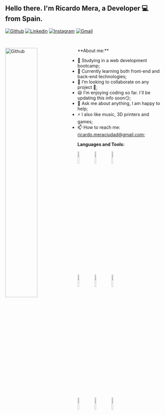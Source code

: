 ## Hello there. I'm Ricardo Mera, a Developer 💻 from Spain.

[![Github](https://img.shields.io/badge/-Github-000?style=flat&logo=Github&logoColor=white)](https://github.com/Rikhardt90)
[![Linkedin](https://img.shields.io/badge/-LinkedIn-blue?style=flat&logo=Linkedin&logoColor=white)](https://www.linkedin.com/in/ricardo-mera-ciudad-26b58a159/)
[![Instagram](https://img.shields.io/badge/-Instagram-c13584?style=flat&labelColor=c13584&logo=instagram&logoColor=white)](https://www.instagram.com/rikhardt90/)
[![Gmail](https://img.shields.io/badge/-Gmail-c14438?style=flat&logo=Gmail&logoColor=white)](mailto:ricardo.meraciudad@gmail.com)

&nbsp;

<img width="45%"  align="left" alt="Github" src="https://orig00.deviantart.net/333d/f/2018/077/3/3/pixel_grey_knights_by_steeljoe-dc6a9yr.gif" />
**About me:**

- 📘 Studying in a web development bootcamp;
- 🌱 Currently learning both front-end and back-end technologies; 
- 👯 I’m looking to collaborate on any project 🤝;
- 😃 I’m enjoying coding so far. I´ll be updating this info soon😏;
- 💬 Ask me about anything, I am happy to help;
- ⚡️ I also like music, 3D printers and games;
- 📫 How to reach me: ricardo.meraciudad@gmail.com;

**Languages and Tools:** 

<!-- Your github readme stats
You can use this api: https://github.com/anuraghazra/github-readme-stats

<p>
  <a href="https://github.com/onimur/handle-path-oz">
    <img width="55%" align="right" alt="Onimur's github stats" src="https://github-readme-stats.vercel.app/api?username=onimur&show_icons=true&hide_border=true" />
  </a>

-->

  
  <!-- Your languages and tools. Be careful with the alignment. 
  You can use this sites to get logos: https://www.vectorlogo.zone or https://simpleicons.org/
  -->
  <code><img width="10%" src="https://www.vectorlogo.zone/logos/w3_html5/w3_html5-ar21.svg"></code>
  <code><img width="10%" src="https://www.vectorlogo.zone/logos/w3_css/w3_css-ar21.svg"></code>
  <code><img width="10%" src="https://www.vectorlogo.zone/logos/javascript/javascript-ar21.svg"></code>
  <br />
  <code><img width="10%" src="https://www.vectorlogo.zone/logos/sass-lang/sass-lang-ar21.svg"></code>
  <code><img width="10%" src="https://www.vectorlogo.zone/logos/reactjs/reactjs-ar21.svg"></code>
  <code><img width="10%" src="https://www.vectorlogo.zone/logos/angular/angular-ar21.svg"></code>
  <br />
  <code><img width="10%" src="https://www.vectorlogo.zone/logos/nodejs/nodejs-ar21.svg"></code>
  <code><img width="10%" src="https://www.vectorlogo.zone/logos/mongodb/mongodb-ar21.svg"></code>
  <code><img width="10%" src="https://www.vectorlogo.zone/logos/getpostman/getpostman-ar21.svg"></code>

</p>




<!-- main projects 
<p align="center">
  <a href="https://github.com/onimur/handle-path-oz">
    <img align="center" src="https://github-readme-stats.vercel.app/api/pin/?username=onimur&repo=handle-path-oz" />
  </a>
  <a href="https://github.com/onimur/circleci-github-changelog-generator">
    <img align="center" src="https://github-readme-stats.vercel.app/api/pin/?username=onimur&repo=circleci-github-changelog-generator" />
  </a>
</p>
-->
